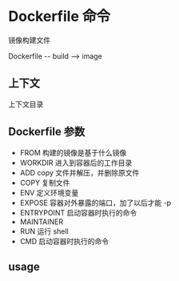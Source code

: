 # Dockerfile 命令

镜像构建文件

Dockerfile -- build --> image

## 上下文

上下文目录

## Dockerfile 参数

- FROM 构建的镜像是基于什么镜像
- WORKDIR 进入到容器后的工作目录
- ADD copy 文件并解压，并删除原文件
- COPY 复制文件
- ENV 定义环境变量
- EXPOSE 容器对外暴露的端口，加了以后才能 -p
- ENTRYPOINT 启动容器时执行的命令
- MAINTAINER
- RUN 运行 shell
- CMD 启动容器时执行的命令

## usage
